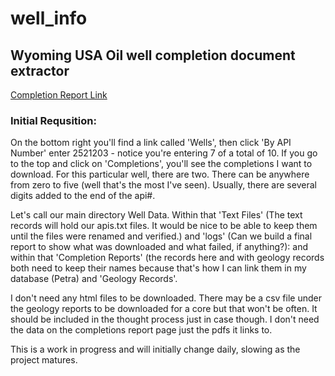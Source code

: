 # well_info
## Wyoming USA Oil well completion document extractor

[Completion Report Link](http://wogcc.state.wy.us/legacywogcce.cfm)

### Initial Requsition:

On the bottom right you'll find a link called 'Wells', then click 'By API Number' enter 2521203 - notice you're entering 7 of a total of 10. If you go to the top and click on 'Completions', you'll see the completions I want to download. For this particular well, there are two. There can be anywhere from zero to five (well that's the most I've seen). Usually, there are several digits added to the end of the api#. 

Let's call our main directory Well Data. Within that 'Text Files' (The text records will hold our apis.txt files. It would be nice to be able to keep them until the files were renamed and verified.) and 'logs' (Can we build a final report to show what was downloaded and what failed, if anything?): and within that 'Completion Reports' (the records here and with geology records both need to keep their names because that's how I can link them in my database (Petra) and 'Geology Records'. 

I don't need any html files to be downloaded. There may be a csv file under the geology reports to be downloaded for a core but that won't be often. It should be included in the thought process just in case though. I don't need the data on the completions report page just the pdfs it links to.

This is a work in progress and will initially change daily, slowing as the project matures.
